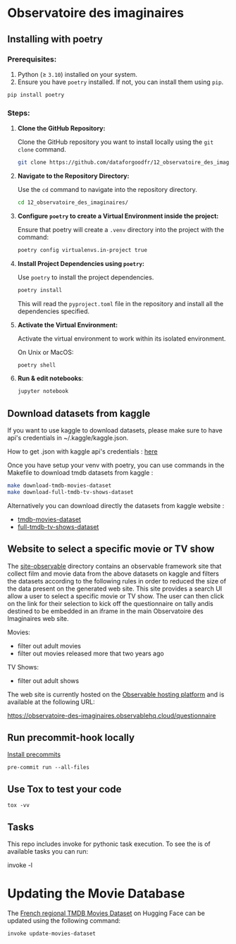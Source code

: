 # Observatoire des imaginaires

## Installing with poetry

### Prerequisites:

1. Python (≥ `3.10`) installed on your system.
2. Ensure you have `poetry` installed. If not, you can install them using `pip`.

```bash
pip install poetry
```

### Steps:

1. **Clone the GitHub Repository:**

   Clone the GitHub repository you want to install locally using the `git clone` command.

   ```bash
   git clone https://github.com/dataforgoodfr/12_observatoire_des_imaginaires.git
   ```

2. **Navigate to the Repository Directory:**

   Use the `cd` command to navigate into the repository directory.

   ```bash
   cd 12_observatoire_des_imaginaires/
   ```

3. **Configure `poetry` to create a Virtual Environment inside the project:**

   Ensure that poetry will create a `.venv` directory into the project with the command:

   ```bash
   poetry config virtualenvs.in-project true
   ```

4. **Install Project Dependencies using `poetry`:**

   Use `poetry` to install the project dependencies.

   ```bash
   poetry install
   ```

   This will read the `pyproject.toml` file in the repository and install all the dependencies specified.

5. **Activate the Virtual Environment:**

   Activate the virtual environment to work within its isolated environment.

   On Unix or MacOS:

   ```bash
   poetry shell
   ```

6. **Run & edit notebooks**:

   ```bash
   jupyter notebook
   ```

## Download datasets from kaggle

If you want to use kaggle to download datasets, please make sure to have api's credentials in ~/.kaggle/kaggle.json.

How to get .json with kaggle api's credentials : [here](https://github.com/Kaggle/kaggle-api#api-credentials)

Once you have setup your venv with poetry, you can use commands in the Makefile to download tmdb datasets from kaggle :

```bash
make download-tmdb-movies-dataset
make download-full-tmdb-tv-shows-dataset
```

Alternatively you can download directly the datasets from kaggle website :

- [tmdb-movies-dataset](https://www.kaggle.com/datasets/asaniczka/tmdb-movies-dataset-2023-930k-movies)
- [full-tmdb-tv-shows-dataset](https://www.kaggle.com/datasets/asaniczka/full-tmdb-tv-shows-dataset-2023-150k-shows)

## Website to select a specific movie or TV show

The [site-observable](https://github.com/dataforgoodfr/12_observatoire_des_imaginaires/tree/main/site-observable) directory contains
an observable framework site that collect film and movie data from the above datasets on kaggle and filters the datasets according
to the following rules in order to reduced the size of the data present on the generated web site. This site provides a search UI
allow a user to select a specific movie or TV show. The user can then click on the link for their selection to kick off the
questionnaire on tally andis destined to be embedded in an iframe in the main Observatoire des Imaginaires web site.

Movies:

- filter out adult movies
- filter out movies released more that two years ago

TV Shows:

- filter out adult shows

The web site is currently hosted on the [Observable hosting platform](https://observablehq.com/) and is available at the following URL:

https://observatoire-des-imaginaires.observablehq.cloud/questionnaire

## Run precommit-hook locally

[Install precommits](https://pre-commit.com/)

    pre-commit run --all-files

## Use Tox to test your code

    tox -vv

## Tasks

This repo includes invoke for pythonic task execution. To see the
is of available tasks you can run:

invoke -l

# Updating the Movie Database

The [French regional TMDB Movies Dataset](https://huggingface.co/datasets/DataForGood/observatoire_des_imaginaires_movies)
on Hugging Face can be updated using the following command:

```bash
invoke update-movies-dataset
```
